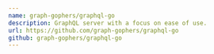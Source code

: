 ```yaml
---
name: graph-gophers/graphql-go
description: GraphQL server with a focus on ease of use.
url: https://github.com/graph-gophers/graphql-go
github: graph-gophers/graphql-go
---
```



